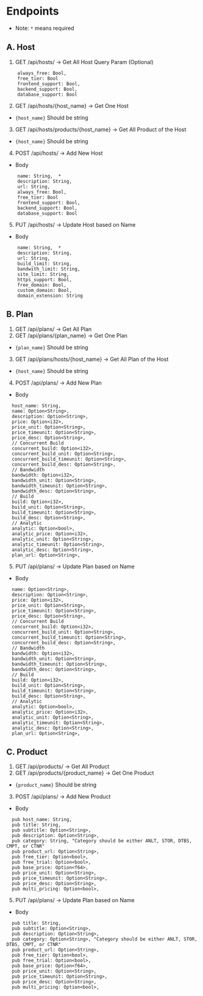 # Endpoints

- Note: `*` means required

## A. Host

1. GET /api/hosts/ -> Get All Host
   Query Param (Optional)

```
    always_free: Bool,
    free_tier: Bool
    frontend_support: Bool,
    backend_support: Bool,
    database_support: Bool
```

2. GET /api/hosts/{host_name} -> Get One Host

- `{host_name}` Should be string

3. GET /api/hosts/products/{host_name} -> Get All Product of the Host

- `{host_name}` Should be string

4. POST /api/hosts/ -> Add New Host

- Body

```
    name: String,  *
    description: String,
    url: String,
    always_free: Bool,
    free_tier: Bool
    frontend_support: Bool,
    backend_support: Bool,
    database_support: Bool
```

5. PUT /api/hosts/ -> Update Host based on Name

- Body

```
    name: String,  *
    description: String,
    url: String,
    build_limit: String,
    bandwith_limit: String,
    site_limit: String,
    https_support: Bool,
    free_domain: Bool,
    custom_domain: Bool,
    domain_extension: String
```

## B. Plan

1. GET /api/plans/ -> Get All Plan
2. GET /api/plans/{plan_name} -> Get One Plan

- `{plan_name}` Should be string

3. GET /api/plans/hosts/{host_name} -> Get All Plan of the Host

- `{host_name}` Should be string

4. POST /api/plans/ -> Add New Plan

- Body

```
  host_name: String,
  name: Option<String>,
  description: Option<String>,
  price: Option<i32>,
  price_unit: Option<String>,
  price_timeunit: Option<String>,
  price_desc: Option<String>,
  // Concurrent Build
  concurrent_build: Option<i32>,
  concurrent_build_unit: Option<String>,
  concurrent_build_timeunit: Option<String>,
  concurrent_build_desc: Option<String>,
  // Bandwidth
  bandwidth: Option<i32>,
  bandwidth_unit: Option<String>,
  bandwidth_timeunit: Option<String>,
  bandwidth_desc: Option<String>,
  // Build
  build: Option<i32>,
  build_unit: Option<String>,
  build_timeunit: Option<String>,
  build_desc: Option<String>,
  // Analytic
  analytic: Option<bool>,
  analytic_price: Option<i32>,
  analytic_unit: Option<String>,
  analytic_timeunit: Option<String>,
  analytic_desc: Option<String>,
  plan_url: Option<String>,
```

5. PUT /api/plans/ -> Update Plan based on Name

- Body

```
  name: Option<String>,
  description: Option<String>,
  price: Option<i32>,
  price_unit: Option<String>,
  price_timeunit: Option<String>,
  price_desc: Option<String>,
  // Concurrent Build
  concurrent_build: Option<i32>,
  concurrent_build_unit: Option<String>,
  concurrent_build_timeunit: Option<String>,
  concurrent_build_desc: Option<String>,
  // Bandwidth
  bandwidth: Option<i32>,
  bandwidth_unit: Option<String>,
  bandwidth_timeunit: Option<String>,
  bandwidth_desc: Option<String>,
  // Build
  build: Option<i32>,
  build_unit: Option<String>,
  build_timeunit: Option<String>,
  build_desc: Option<String>,
  // Analytic
  analytic: Option<bool>,
  analytic_price: Option<i32>,
  analytic_unit: Option<String>,
  analytic_timeunit: Option<String>,
  analytic_desc: Option<String>,
  plan_url: Option<String>,
```

## C. Product

1. GET /api/products/ -> Get All Product
2. GET /api/products/{product_name} -> Get One Product

- `{product_name}` Should be string

3. POST /api/plans/ -> Add New Product

- Body

```
  pub host_name: String,
  pub title: String,
  pub subtitle: Option<String>,
  pub description: Option<String>,
  pub category: String, "Category should be either ANLT, STOR, DTBS, CMPT, or CTNR"
  pub product_url: Option<String>,
  pub free_tier: Option<bool>,
  pub free_trial: Option<bool>,
  pub base_price: Option<f64>,
  pub price_unit: Option<String>,
  pub price_timeunit: Option<String>,
  pub price_desc: Option<String>,
  pub multi_pricing: Option<bool>,
```

5. PUT /api/plans/ -> Update Plan based on Name

- Body

```
  pub title: String,
  pub subtitle: Option<String>,
  pub description: Option<String>,
  pub category: Option<String>, "Category should be either ANLT, STOR, DTBS, CMPT, or CTNR"
  pub product_url: Option<String>,
  pub free_tier: Option<bool>,
  pub free_trial: Option<bool>,
  pub base_price: Option<f64>,
  pub price_unit: Option<String>,
  pub price_timeunit: Option<String>,
  pub price_desc: Option<String>,
  pub multi_pricing: Option<bool>,
```
